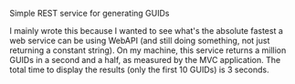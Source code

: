 Simple REST service for generating GUIDs

I mainly wrote this because I wanted to see what's the absolute fastest a web service can be using WebAPI (and still doing something, not just returning a constant string).
On my machine, this service returns a million GUIDs in a second and a half, as measured by the MVC application.
The total time to display the results (only the first 10 GUIDs) is 3 seconds.
